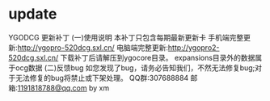 ﻿# update
YGODCG
更新补丁
(一)使用说明
本补丁只包含每期最新更新卡
手机端完整更新:http://ygopro-520dcg.sxl.cn/
电脑端完整更新:http://ygopro2-520dcg.sxl.cn/
下载补丁后请解压到ygocore目录。
expansions目录外的数据属于ocg数据
(二)反馈bug
如您发现了bug，请务必告知我们，不然无法修复bug;对于无法修复的bug将禁止或下架处理。
QQ群:307688884
邮箱:1191818788@qq.com
by xm


